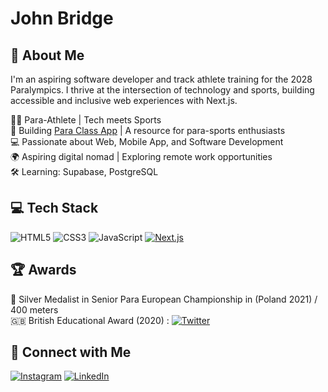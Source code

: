 <!--
**JohnBridge1/JohnBridge1** is a ✨ _special_ ✨ repository because its README.md (this file) appears on your GitHub profile. -->
# John Bridge

## 🚀 About Me
I'm an aspiring software developer and track athlete training for the 2028 Paralympics. I thrive at the intersection of technology and sports, building accessible and inclusive web experiences with Next.js.

 🏃‍♂️ Para-Athlete | Tech meets Sports</br>
 🔨 Building [Para Class App](https://github.com/JohnBridge1/ParaClassApp) | A resource for para-sports enthusiasts</br>
 💻 Passionate about Web, Mobile App, and Software Development</br>
 🌍 Aspiring digital nomad | Exploring remote work opportunities</br>
 🛠 Learning: Supabase, PostgreSQL</br>

## 💻 Tech Stack
<!-- Badges from https://github.com/Ileriayo/markdown-badges -->
![HTML5](https://img.shields.io/badge/html5-%23E34F26.svg?style=for-the-badge&logo=html5&logoColor=white)
![CSS3](https://img.shields.io/badge/css3-%231572B6.svg?style=for-the-badge&logo=css3&logoColor=white)
![JavaScript](https://img.shields.io/badge/javascript-%23323330.svg?style=for-the-badge&logo=javascript&logoColor=%23F7DF1E)
[![Next.js](https://img.shields.io/badge/Next.js-000?style=for-the-badge&logo=nextdotjs&logoColor=white)](https://nextjs.org/)
<br />
<!---
![TypeScript](https://img.shields.io/badge/typescript-%23007ACC.svg?style=for-the-badge&logo=typescript&logoColor=white)
![TailwindCSS](https://img.shields.io/badge/tailwindcss-%2338B2AC.svg?style=for-the-badge&logo=tailwind-css&logoColor=white)
<br /> -->

## 🏆 Awards
 🥈 Silver Medalist in Senior Para European Championship in (Poland 2021) / 400 meters <br>
 🇬🇧 British Educational Award (2020) : [![Twitter](https://img.icons8.com/fluency/24/twitter.png)](https://twitter.com/john_t47/status/1223337250588676101)


## 💬 Connect with Me <br>
[![Instagram](https://img.icons8.com/fluency/48/instagram-new.png)](https://www.instagram.com/john.bridge.t47/)
[![LinkedIn](https://img.icons8.com/fluency/48/linkedin.png)](https://www.linkedin.com/in/johnbridge1st/)
